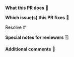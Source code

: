 <!--  Thanks for sending a pull request!
If this is your first time, please read our contributor guidelines: https://github.com/Satellite-im/Core-PWA/wiki/Contributing
-->

**What this PR does** 📖

**Which issue(s) this PR fixes** 🔨

Resolve #
<!--Add the ticket Github number such as #Resolve #001 to automatically link the PR to the issue-->

**Special notes for reviewers** 🗒️

**Additional comments** 🎤
